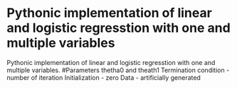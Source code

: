 # Pythonic implementation of linear and logistic  regresstion with one and multiple variables
Pythonic implementation of linear and logistic  regresstion with one and multiple variables.
#Parameters thetha0 and theath1
Termination condition - number of iteration
Initialization - zero
Data - artificially generated 
